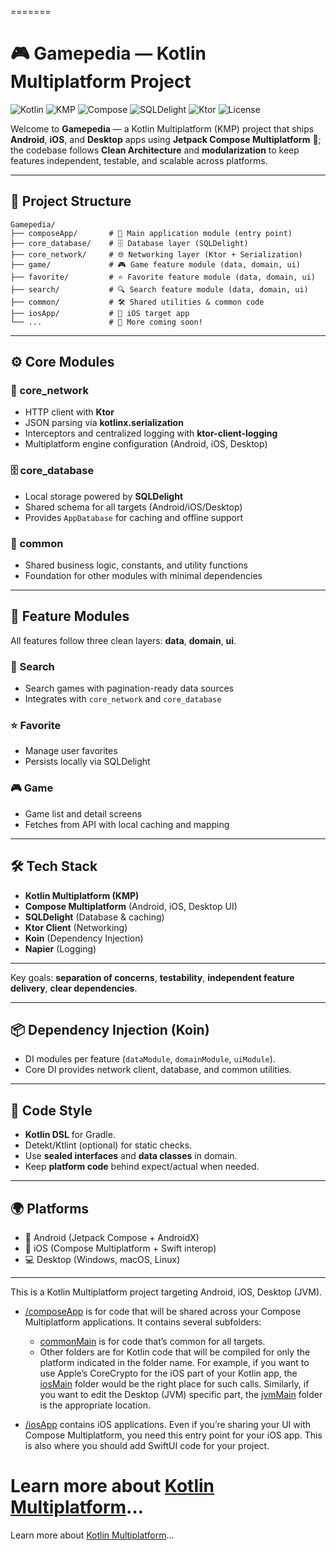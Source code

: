 =======
# 🎮 Gamepedia — Kotlin Multiplatform Project

![Kotlin](https://img.shields.io/badge/Kotlin-1.x-blue) ![KMP](https://img.shields.io/badge/Kotlin%20Multiplatform-KMP-success) ![Compose](https://img.shields.io/badge/Compose-Multiplatform-brightgreen) ![SQLDelight](https://img.shields.io/badge/SQLDelight-db-orange) ![Ktor](https://img.shields.io/badge/Ktor-client-informational) ![License](https://img.shields.io/badge/License-MIT-lightgrey)

Welcome to **Gamepedia** — a Kotlin Multiplatform (KMP) project that ships **Android**, **iOS**, and **Desktop** apps using **Jetpack Compose Multiplatform** 🚀; the codebase follows **Clean Architecture** and **modularization** to keep features independent, testable, and scalable across platforms.

---

## 📂 Project Structure

```text
Gamepedia/
├── composeApp/       # 📱 Main application module (entry point)
├── core_database/    # 🗄️ Database layer (SQLDelight)
├── core_network/     # 🌐 Networking layer (Ktor + Serialization)
├── game/             # 🎮 Game feature module (data, domain, ui)
├── favorite/         # ⭐ Favorite feature module (data, domain, ui)
├── search/           # 🔍 Search feature module (data, domain, ui)
├── common/           # 🛠️ Shared utilities & common code
├── iosApp/           # 🍏 iOS target app
└── ...               # 🚀 More coming soon!
```

---

## ⚙️ Core Modules

### 📡 core_network
- HTTP client with **Ktor**
- JSON parsing via **kotlinx.serialization**
- Interceptors and centralized logging with **ktor-client-logging**
- Multiplatform engine configuration (Android, iOS, Desktop)

### 🗄️ core_database
- Local storage powered by **SQLDelight**
- Shared schema for all targets (Android/iOS/Desktop)
- Provides `AppDatabase` for caching and offline support

### 🔗 common
- Shared business logic, constants, and utility functions
- Foundation for other modules with minimal dependencies

---

## 🎯 Feature Modules

All features follow three clean layers: **data**, **domain**, **ui**.

### 🔎 Search
- Search games with pagination-ready data sources
- Integrates with `core_network` and `core_database`

### ⭐ Favorite
- Manage user favorites
- Persists locally via SQLDelight

### 🎮 Game
- Game list and detail screens
- Fetches from API with local caching and mapping

---

## 🛠️ Tech Stack

- **Kotlin Multiplatform (KMP)**
- **Compose Multiplatform** (Android, iOS, Desktop UI)
- **SQLDelight** (Database & caching)
- **Ktor Client** (Networking)
- **Koin** (Dependency Injection)
- **Napier** (Logging)

---

Key goals: **separation of concerns**, **testability**, **independent feature delivery**, **clear dependencies**.

---


## 📦 Dependency Injection (Koin)

- DI modules per feature (`dataModule`, `domainModule`, `uiModule`).
- Core DI provides network client, database, and common utilities.

---

## 📐 Code Style

- **Kotlin DSL** for Gradle.
- Detekt/Ktlint (optional) for static checks.
- Use **sealed interfaces** and **data classes** in domain.
- Keep **platform code** behind expect/actual when needed.

---

## 🌍 Platforms

- 🤖 Android (Jetpack Compose + AndroidX)
- 🍎 iOS (Compose Multiplatform + Swift interop)
- 💻 Desktop (Windows, macOS, Linux)

---

This is a Kotlin Multiplatform project targeting Android, iOS, Desktop (JVM).

* [/composeApp](./composeApp/src) is for code that will be shared across your Compose Multiplatform applications.
  It contains several subfolders:
  - [commonMain](./composeApp/src/commonMain/kotlin) is for code that’s common for all targets.
  - Other folders are for Kotlin code that will be compiled for only the platform indicated in the folder name.
    For example, if you want to use Apple’s CoreCrypto for the iOS part of your Kotlin app,
    the [iosMain](./composeApp/src/iosMain/kotlin) folder would be the right place for such calls.
    Similarly, if you want to edit the Desktop (JVM) specific part, the [jvmMain](./composeApp/src/jvmMain/kotlin)
    folder is the appropriate location.

* [/iosApp](./iosApp/iosApp) contains iOS applications. Even if you’re sharing your UI with Compose Multiplatform,
  you need this entry point for your iOS app. This is also where you should add SwiftUI code for your project.


Learn more about [Kotlin Multiplatform](https://www.jetbrains.com/help/kotlin-multiplatform-dev/get-started.html)…
=======
Learn more about [Kotlin Multiplatform](https://www.jetbrains.com/help/kotlin-multiplatform-dev/get-started.html)…
